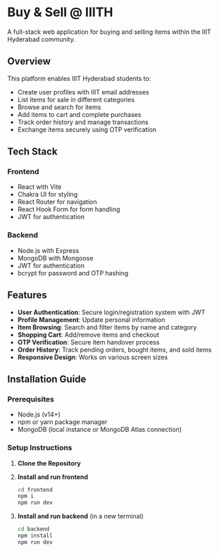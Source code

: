 # Buy & Sell @ IIITH

A full-stack web application for buying and selling items within the IIIT Hyderabad community.

## Overview

This platform enables IIIT Hyderabad students to:

- Create user profiles with IIIT email addresses
- List items for sale in different categories
- Browse and search for items
- Add items to cart and complete purchases
- Track order history and manage transactions
- Exchange items securely using OTP verification

## Tech Stack

### Frontend
- React with Vite
- Chakra UI for styling
- React Router for navigation
- React Hook Form for form handling
- JWT for authentication

### Backend
- Node.js with Express
- MongoDB with Mongoose
- JWT for authentication
- bcrypt for password and OTP hashing

## Features

- **User Authentication**: Secure login/registration system with JWT
- **Profile Management**: Update personal information
- **Item Browsing**: Search and filter items by name and category
- **Shopping Cart**: Add/remove items and checkout
- **OTP Verification**: Secure item handover process
- **Order History**: Track pending orders, bought items, and sold items
- **Responsive Design**: Works on various screen sizes

## Installation Guide

### Prerequisites
- Node.js (v14+)
- npm or yarn package manager
- MongoDB (local instance or MongoDB Atlas connection)

### Setup Instructions

1. **Clone the Repository**
   


2. **Install and run frontend**
   ```bash
   cd frontend
   npm i
   npm run dev

3. **Install and run backend** (in a new terminal)
   ```bash
   cd backend
   npm install
   npm run dev